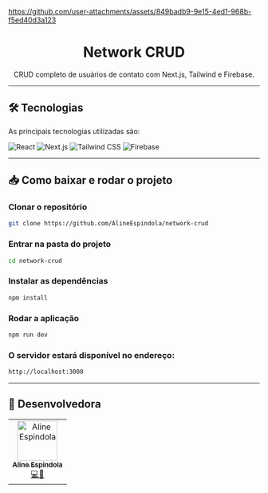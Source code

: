https://github.com/user-attachments/assets/849badb9-9e15-4ed1-968b-f5ed40d3a123
<div align="center">
  <h1>Network CRUD</h1>
  <p>CRUD completo de usuários de contato com Next.js, Tailwind e Firebase.</p>
</div>

---

## 🛠️ Tecnologias

As principais tecnologias utilizadas são:

![React](https://img.shields.io/badge/React-61DAFB?style=for-the-badge&logo=react&logoColor=white)
![Next.js](https://img.shields.io/badge/Next.js-000000?style=for-the-badge&logo=next.js&logoColor=white)
![Tailwind CSS](https://img.shields.io/badge/Tailwind_CSS-06B6D4?style=for-the-badge&logo=tailwind-css&logoColor=white)
![Firebase](https://img.shields.io/badge/Firebase-FFCA28?style=for-the-badge&logo=firebase&logoColor=white)

---

## 📥 Como baixar e rodar o projeto

### Clonar o repositório
```bash
git clone https://github.com/AlineEspindola/network-crud
```

### Entrar na pasta do projeto
```bash
cd network-crud
```

### Instalar as dependências
```bash
npm install
```

### Rodar a aplicação
```bash
npm run dev
```

### O servidor estará disponível no endereço:
```bash
http://localhost:3000
```

---

## 👥 Desenvolvedora

<table>
  <tr>
    <td align="center"><a href="https://github.com/AlineEspindola"><img src="https://avatars.githubusercontent.com/AlineEspindola" width="80px;" alt="Aline Espindola"/><br /><sub><b>Aline Espindola</b></sub></a><br /><a href="#" title="Code">💻🎨</a></td>
  </tr>
</table>

